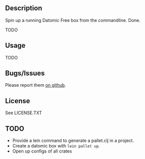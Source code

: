 ## Description

Spin up a running Datomic Free box from the commandline. Done.

TODO

## Usage

TODO

## Bugs/Issues

Please report them [on github](http://github.com/cldwalker/datomic-box/issues).

## License

See LICENSE.TXT

## TODO
* Provide a lein command to generate a pallet.clj in a project.
* Create a datomic box with `lein pallet up`.
* Open up configs of all crates
